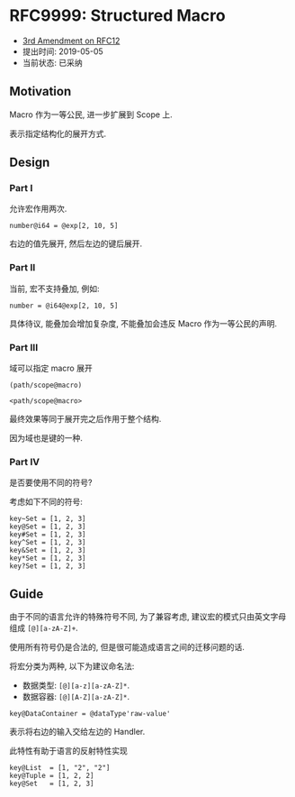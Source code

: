 RFC9999: Structured Macro
=======================

- [3rd Amendment on RFC12][#12]
- 提出时间: 2019-05-05
- 当前状态: 已采纳

## Motivation

Macro 作为一等公民, 进一步扩展到 Scope 上.

表示指定结构化的展开方式.

## Design

### Part I

允许宏作用两次.

```text
number@i64 = @exp[2, 10, 5]
```

右边的值先展开, 然后左边的键后展开.

### Part II

当前, 宏不支持叠加, 例如:

```text
number = @i64@exp[2, 10, 5]
```

具体待议, 能叠加会增加复杂度, 不能叠加会违反 Macro 作为一等公民的声明.

### Part III

域可以指定 macro 展开

```text
(path/scope@macro)

<path/scope@macro>
```

最终效果等同于展开完之后作用于整个结构.

因为域也是键的一种.

### Part IV

是否要使用不同的符号?

考虑如下不同的符号:

```text
key~Set = [1, 2, 3]
key@Set = [1, 2, 3]
key#Set = [1, 2, 3]
key^Set = [1, 2, 3]
key&Set = [1, 2, 3]
key*Set = [1, 2, 3]
key?Set = [1, 2, 3]
```

## Guide

由于不同的语言允许的特殊符号不同, 为了兼容考虑, 建议宏的模式只由英文字母组成 `[@][a-zA-Z]+`.

使用所有符号仍是合法的, 但是很可能造成语言之间的迁移问题的话.

将宏分类为两种, 以下为建议命名法:

- 数据类型: `[@][a-z][a-zA-Z]*`.
- 数据容器: `[@][A-Z][a-zA-Z]*`.

```text
key@DataContainer = @dataType'raw-value'
```

表示将右边的输入交给左边的 Handler.

此特性有助于语言的反射特性实现

```text
key@List  = [1, "2", "2"]
key@Tuple = [1, 2, 2]
key@Set   = [1, 2, 3]
```

[#12]: ./RFC12%20-%20Standardize%20Macro.md
